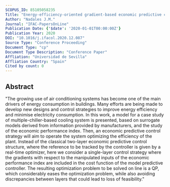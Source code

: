 ```yaml
---
SCOPUS_ID: 85105058235
Title: "Energy-efficiency-oriented gradient-based economic predictive control of multiple-chiller cooling systems"
Author: "Nadales J.M."
Journal: "IFAC-PapersOnLine"
Publication Date: {'$date': '2020-01-01T00:00:00Z'}
Publication Year: 2020
DOI: "10.1016/j.ifacol.2020.12.087"
Source Type: "Conference Proceeding"
Document Type: "cp"
Document Type Description: "Conference Paper"
Affliation: "Universidad de Sevilla"
Affliation Country: "Spain"
Cited by count: 0
---
```


## Abstract
"The growing use of air conditioning systems has become one of the main drivers of energy consumption in buildings. Many efforts are being made to develop new designs and control strategies to improve energy efficiency and minimise electricity consumption. In this work, a model for a case study of multiple-chiller-based cooling system is presented, based on surrogate models derived from information provided by manufacturers, and the study of the economic performance index. Then, an economic predictive control strategy will aim to operate the system optimizing the efficiency of the plant. Instead of the classical two-layer economic predictive control structure, where the reference to be tracked by the controller is given by a real-time optimizer, here we consider a single-layer control strategy where the gradients with respect to the manipulated inputs of the economic performance index are included in the cost function of the model predictive controller. The resulting optimization problem to be solved on line is a QP, which considerably eases the optimization problem, while also avoiding discrepancies between layers that could lead to loss of feasibility."
